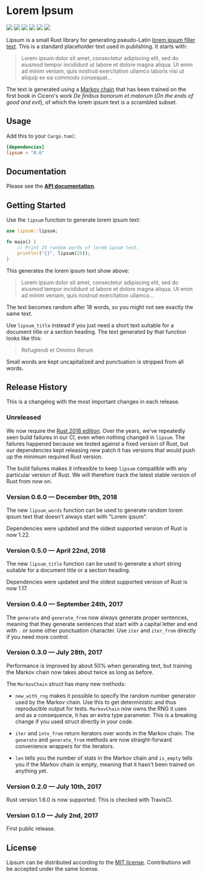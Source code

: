 # Lorem Ipsum

[![](https://img.shields.io/crates/v/lipsum.svg)][crates-io]
[![](https://docs.rs/lipsum/badge.svg)][api-docs]
[![](https://img.shields.io/badge/rustc-1.31.0-blue.svg)][rust-2018]
[![](https://travis-ci.org/mgeisler/lipsum.svg?branch=master)][travis-ci]
[![](https://ci.appveyor.com/api/projects/status/github/mgeisler/lipsum?branch=master&svg=true)][appveyor]
[![](https://codecov.io/gh/mgeisler/lipsum/branch/master/graph/badge.svg)][codecov]

Lipsum is a small Rust library for generating pseudo-Latin [lorem
ipsum filler text][lorem ipsum]. This is a standard placeholder text
used in publishing. It starts with:

> Lorem ipsum dolor sit amet, consectetur adipiscing elit, sed do
> eiusmod tempor incididunt ut labore et dolore magna aliqua. Ut enim
> ad minim veniam, quis nostrud exercitation ullamco laboris nisi ut
> aliquip ex ea commodo consequat…

The text is generated using a [Markov chain] that has been trained on
the first book in Cicero's work *De finibus bonorum et malorum* (*On
the ends of good and evil*), of which the lorem ipsum text is a
scrambled subset.

## Usage

Add this to your `Cargo.toml`:
```toml
[dependencies]
lipsum = "0.6"
```

## Documentation

Please see the **[API documentation][api-docs]**.


## Getting Started

Use the `lipsum` function to generate lorem ipsum text:
```rust
use lipsum::lipsum;

fn main() {
    // Print 25 random words of lorem ipsum text.
    println!("{}", lipsum(25));
}
```

This generates the lorem ipsum text show above:

> Lorem ipsum dolor sit amet, consectetur adipiscing elit, sed do
> eiusmod tempor incididunt ut labore et dolore magna aliqua. Ut enim
> ad minim veniam, quis nostrud exercitation ullamco…

The text becomes random after 18 words, so you might not see exactly
the same text.

Use `lipsum_title` instead if you just need a short text suitable for
a document title or a section heading. The text generated by that
function looks like this:

> Refugiendi et Omnino Rerum

Small words are kept uncapitalized and punctuation is stripped from
all words.


## Release History

This is a changelog with the most important changes in each release.

### Unreleased

We now require the [Rust 2018 edition][rust-2018]. Over the years,
we’ve repeatedly seen build failures in our CI, even when nothing
changed in `lipsum`. The failures happened because we tested against a
fixed version of Rust, but our dependencies kept releasing new patch
it has versions that would push up the minimum required Rust version.

The build failures makes it infeasible to keep `lipsum` compatible
with any particular version of Rust. We will therefore track the
latest stable version of Rust from now on.

### Version 0.6.0 — December 9th, 2018

The new `lipsum_words` function can be used to generate random lorem
ipsum text that doesn't always start with "Lorem ipsum".

Dependencies were updated and the oldest supported version of Rust is
now 1.22.

### Version 0.5.0 — April 22nd, 2018

The new `lipsum_title` function can be used to generate a short string
suitable for a document title or a section heading.

Dependencies were updated and the oldest supported version of Rust is
now 1.17.

### Version 0.4.0 — September 24th, 2017

The `generate` and `generate_from` now always generate proper
sentences, meaning that they generate sentences that start with a
capital letter and end with `.` or some other punctuation character.
Use `iter` and `iter_from` directly if you need more control.

### Version 0.3.0 — July 28th, 2017

Performance is improved by about 50% when generating text, but
training the Markov chain now takes about twice as long as before.

The `MarkovChain` struct has many new methods:

* `new_with_rng` makes it possible to specify the random number
  generator used by the Markov chain. Use this to get deterministic
  and thus reproducible output for tests. `MarkovChain` now owns the
  RNG it uses and as a consequence, it has an extra type parameter.
  This is a breaking change if you used struct directly in your code.

* `iter` and `into_from` return iterators over words in the Markov
  chain. The `generate` and `generate_from` methods are now
  straight-forward convenience wrappers for the iterators.

* `len` tells you the number of stats in the Markov chain and
  `is_empty` tells you if the Markov chain is empty, meaning that it
  hasn't been trained on anything yet.

### Version 0.2.0 — July 10th, 2017

Rust version 1.6.0 is now supported. This is checked with TravisCI.

### Version 0.1.0 — July 2nd, 2017

First public release.


## License

Lipsum can be distributed according to the [MIT license][mit].
Contributions will be accepted under the same license.


[crates-io]: https://crates.io/crates/lipsum
[api-docs]: https://docs.rs/lipsum/
[codecov]: https://codecov.io/gh/mgeisler/lipsum
[lorem ipsum]: https://en.wikipedia.org/wiki/Lorem_ipsum
[Markov chain]: https://en.wikipedia.org/wiki/Markov_chain
[travis-ci]: https://travis-ci.org/mgeisler/lipsum
[appveyor]: https://ci.appveyor.com/project/mgeisler/lipsum
[rust-2018]: https://doc.rust-lang.org/edition-guide/rust-2018/
[mit]: LICENSE
